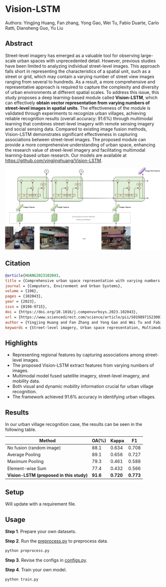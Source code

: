 # Vision-LSTM
Authors: Yingjing Huang, Fan zhang, Yong Gao, Wei Tu, Fabio Duarte, Carlo Ratti, Diansheng Guo, Yu Liu

## Abstract
Street-level imagery has emerged as a valuable tool for observing large-scale urban spaces with unprecedented detail. However, previous studies have been limited to analyzing individual street-level images. This approach falls short in representing the characteristics of a spatial unit, such as a street or grid, which may contain a varying number of street view images ranging from several to hundreds. As a result, a more comprehensive and representative approach is required to capture the complexity and diversity of urban environments at different spatial scales. To address this issue, this study proposes a deep learning-based module called **Vision-LSTM**, which can effectively **obtain vector representation from varying numbers of street-level images in spatial units**. The effectiveness of the module is validated through experiments to recognize urban villages, achieving reliable recognition results (overall accuracy: 91.6\%) through multimodal learning that combines street-level imagery with remote sensing imagery and social sensing data. Compared to existing image fusion methods, Vision-LSTM demonstrates significant effectiveness in capturing associations between street-level images. The proposed module can provide a more comprehensive understanding of urban space, enhancing the research value of street-level imagery and facilitating multimodal learning-based urban research. Our models are available at https://github.com/yingjinghuang/Vision-LSTM.

![Framework of Vision-LSTM](./img/Vision-LSTM.png)

## Citation
<!-- **If you find the resource useful, please cite the following :- )** -->
```bibtex
@article{HUANG2023102043,
title = {Comprehensive urban space representation with varying numbers of street-level images},
journal = {Computers, Environment and Urban Systems},
volume = {106},
pages = {102043},
year = {2023},
issn = {0198-9715},
doi = {https://doi.org/10.1016/j.compenvurbsys.2023.102043},
url = {https://www.sciencedirect.com/science/article/pii/S0198971523001060},
author = {Yingjing Huang and Fan Zhang and Yong Gao and Wei Tu and Fabio Duarte and Carlo Ratti and Diansheng Guo and Yu Liu},
keywords = {Street-level imagery, Urban space representation, Multimodal data fusion, Deep learning, Urban village recognition}
```

## Highlights
- Representing regional features by capturing associations among street-level images.
- The proposed Vision-LSTM extract features from varying numbers of images.
- Multimodal model fused satellite imagery, street-level imagery, and mobility data.
- Both visual and dynamic mobility information crucial for urban village recognition.
- The framework achieved 91.6% accuracy in identifying urban villages.

## Results
In our urban village recognition case, the results can be seen in the following table.

| Method                                   | OA(%)     | Kappa     | F1        |
|------------------------------------------|-----------|-----------|-----------|
| No fusion (random image)                 | 88.1      | 0.634     | 0.708     |
| Average Pooling                          | 89.1      | 0.656     | 0.727     |
| Maximum Pooling                          | 79.3      | 0.461     | 0.588     |
| Element-wise Sum                         | 77.4      | 0.432     | 0.566     |
| **Vision-LSTM (proposed in this study)** | **91.6**  | **0.720** | **0.773** |

## Setup
Will update with a requirement file.

## Usage
**Step 1**. Prepare your own datasets.

**Step 2**. Run the [preprocess.py](preprocess.py) to preprocess data.
```bash
python preprocess.py
```

**Step 3**. Revise the configs in [configs.py](configs.py).

**Step 4**. Train your own model.
```bash
python train.py
```
